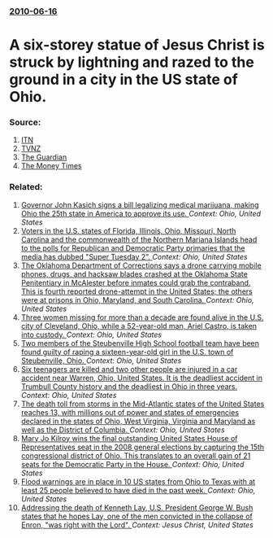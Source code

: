 ### [2010-06-16](/news/2010/06/16/index.md)

# A six-storey statue of Jesus Christ is struck by lightning and razed to the ground in a city in the US state of Ohio. 




### Source:

1. [ITN](http://www.youtube.com/watch?v=TDya5ObTFtI)
2. [TVNZ](http://tvnz.co.nz/world-news/huge-jesus-statue-burns-ground-3590960)
3. [The Guardian](http://www.guardian.co.uk/world/2010/jun/16/touchdown-jesus-statue-burns-down)
4. [The Money Times](http://www.themoneytimes.com/featured/20100616/jesus-dies-save-humanity-again-id-10117819.html)

### Related:

1. [Governor John Kasich signs a bill legalizing medical marijuana, making Ohio the 25th state in America to approve its use. ](/news/2016/06/8/governor-john-kasich-signs-a-bill-legalizing-medical-marijuana-making-ohio-the-25th-state-in-america-to-approve-its-use.md) _Context: Ohio, United States_
2. [Voters in the U.S. states of Florida, Illinois, Ohio, Missouri, North Carolina and the commonwealth of the Northern Mariana Islands head to the polls for Republican and Democratic Party primaries that the media has dubbed "Super Tuesday 2". ](/news/2016/03/15/voters-in-the-u-s-states-of-florida-illinois-ohio-missouri-north-carolina-and-the-commonwealth-of-the-northern-mariana-islands-head-to.md) _Context: Ohio, United States_
3. [The Oklahoma Department of Corrections says a drone carrying mobile phones, drugs, and hacksaw blades crashed at the Oklahoma State Penitentiary in McAlester before inmates could grab the contraband. This is fourth reported drone-attempt in the United States; the others were at prisons in Ohio, Maryland, and South Carolina. ](/news/2015/10/29/the-oklahoma-department-of-corrections-says-a-drone-carrying-mobile-phones-drugs-and-hacksaw-blades-crashed-at-the-oklahoma-state-penitent.md) _Context: Ohio, United States_
4. [Three women missing for more than a decade are found alive in the U.S. city of Cleveland, Ohio, while a 52-year-old man, Ariel Castro, is taken into custody. ](/news/2013/05/6/three-women-missing-for-more-than-a-decade-are-found-alive-in-the-u-s-city-of-cleveland-ohio-while-a-52-year-old-man-ariel-castro-is-ta.md) _Context: Ohio, United States_
5. [Two members of the Steubenville High School football team have been found guilty of raping a sixteen-year-old girl in the U.S. town of Steubenville, Ohio. ](/news/2013/03/17/two-members-of-the-steubenville-high-school-football-team-have-been-found-guilty-of-raping-a-sixteen-year-old-girl-in-the-u-s-town-of-steub.md) _Context: Ohio, United States_
6. [Six teenagers are killed and two other people are injured in a car accident near Warren, Ohio, United States. It is the deadliest accident in Trumbull County history and the deadliest in Ohio in three years. ](/news/2013/03/10/six-teenagers-are-killed-and-two-other-people-are-injured-in-a-car-accident-near-warren-ohio-united-states-it-is-the-deadliest-accident-i.md) _Context: Ohio, United States_
7. [The death toll from storms in the Mid-Atlantic states of the United States reaches 13, with millions out of power and states of emergencies declared in the states of Ohio, West Virginia, Virginia and Maryland as well as the District of Columbia. ](/news/2012/06/30/the-death-toll-from-storms-in-the-mid-atlantic-states-of-the-united-states-reaches-13-with-millions-out-of-power-and-states-of-emergencies.md) _Context: Ohio, United States_
8. [ Mary Jo Kilroy wins the final outstanding United States House of Representatives seat in the 2008 general elections by capturing the 15th congressional district of Ohio. This translates to an overall gain of 21 seats for the Democratic Party in the House. ](/news/2008/12/7/mary-jo-kilroy-wins-the-final-outstanding-united-states-house-of-representatives-seat-in-the-2008-general-elections-by-capturing-the-15th-c.md) _Context: Ohio, United States_
9. [ Flood warnings are in place in 10 US states from Ohio to Texas with at least 25 people believed to have died in the past week. ](/news/2007/08/24/flood-warnings-are-in-place-in-10-us-states-from-ohio-to-texas-with-at-least-25-people-believed-to-have-died-in-the-past-week.md) _Context: Ohio, United States_
10. [ Addressing the death of Kenneth Lay, U.S. President George W. Bush states that he hopes Lay, one of the men convicted in the collapse of Enron, "was right with the Lord". ](/news/2006/07/6/addressing-the-death-of-kenneth-lay-u-s-president-george-w-bush-states-that-he-hopes-lay-one-of-the-men-convicted-in-the-collapse-of-en.md) _Context: Jesus Christ, United States_
